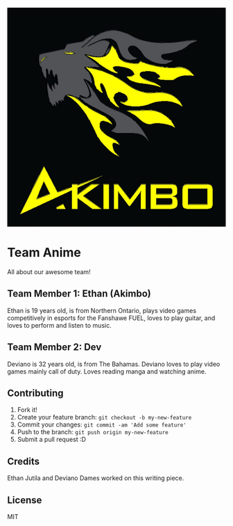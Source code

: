 ![alt text](img/akimbo.jpg "Logo Title Text 1")

# Team Anime

All about our awesome team!

## Team Member 1: Ethan (Akimbo)

Ethan is 19 years old, is from Northern Ontario, plays video games competitively in esports for the Fanshawe FUEL, loves to play guitar, and loves to perform and listen to music.

## Team Member 2: Dev

Deviano is 32 years old, is from The Bahamas. Deviano loves to play video games mainly call of duty. Loves reading manga and watching anime.


## Contributing

1. Fork it!
2. Create your feature branch: `git checkout -b my-new-feature`
3. Commit your changes: `git commit -am 'Add some feature'`
4. Push to the branch: `git push origin my-new-feature`
5. Submit a pull request :D

## Credits

Ethan Jutila and Deviano Dames worked on this writing piece.

## License

MIT